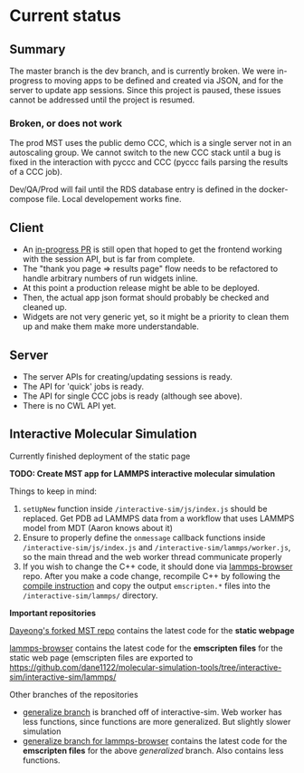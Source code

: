 # Current status

## Summary

The master branch is the dev branch, and is currently broken. We were in-progress to moving apps to be defined and created via JSON, and for the server to update app sessions. Since this project is paused, these issues cannot be addressed until the project is resumed.

### Broken, or does not work

The prod MST uses the public demo CCC, which is a single server not in an autoscaling group. We cannot switch to the new CCC stack until a bug is fixed in the interaction with pyccc and CCC (pyccc fails parsing the results of a CCC job).

Dev/QA/Prod will fail until the RDS database entry is defined in the docker-compose file. Local developement works fine.


## Client

  - An [in-progress PR](https://github.com/Autodesk/molecular-simulation-tools/pull/280) is still open that hoped to get the frontend working with the session API, but is far from complete.
  - The "thank you page => results page" flow needs to be refactored to handle arbitrary numbers of run widgets inline.
  - At this point a production release might be able to be deployed.
  - Then, the actual app json format should probably be checked and cleaned up.
  - Widgets are not very generic yet, so it might be a priority to clean them up and make them make more understandable.

## Server

 - The server APIs for creating/updating sessions is ready.
 - The API for 'quick' jobs is ready.
 - The API for single CCC jobs is ready (although see above).
 - There is no CWL API yet.
 
## Interactive Molecular Simulation

Currently finished deployment of the static page

**TODO: Create MST app for LAMMPS interactive molecular simulation**

Things to keep in mind:

1. `setUpNew` function inside `/interactive-sim/js/index.js` should be replaced. Get PDB ad LAMMPS data from a workflow that uses LAMMPS model from MDT (Aaron knows about it)
2. Ensure to properly define the `onmessage` callback functions inside `/interactive-sim/js/index.js` and `/interactive-sim/lammps/worker.js`, so the main thread and the web worker thread communicate properly 
3. If you wish to change the C++ code, it should done via [lammps-browser](https://git.autodesk.com/t-leeday/lammps-browser) repo. After you make a code change, recompile C++ by following the [compile instruction](https://git.autodesk.com/t-leeday/lammps-browser/blob/master/browser/README.md) and copy the output `emscripten.*` files into the `/interactive-sim/lammps/` directory.

 
**Important repositories**

[Dayeong's forked MST repo](https://github.com/dane1122/molecular-simulation-tools/tree/interactive-sim) contains the latest code for the **static webpage**

[lammps-browser](https://git.autodesk.com/t-leeday/lammps-browser) contains the latest code for the **emscripten files** for the static web page (emscripten files are exported to https://github.com/dane1122/molecular-simulation-tools/tree/interactive-sim/interactive-sim/lammps/ 

Other branches of the repositories

 - [generalize branch](https://github.com/dane1122/molecular-simulation-tools/tree/generalize) is branched off of interactive-sim. Web worker has less functions, since functions are more generalized. But slightly slower simulation
 - [generalize branch for lammps-browser](https://git.autodesk.com/t-leeday/lammps-browser/tree/generalize) contains the latest code for the **emscripten files** for the above _generalized_ branch. Also contains less functions.
